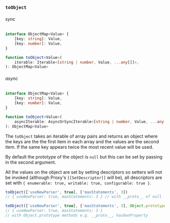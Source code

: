 ### `toObject`

###### sync

```ts
interface ObjectMap<Value> {
    [key: string]: Value,
    [key: number]: Value,
}

function toObject<Value>(
    iterable: Iterable<[string | number, Value, ...any[]]>,
): ObjectMap<Value>
```

###### async

```ts
interface ObjectMap<Value> {
    [key: string]: Value,
    [key: number]: Value,
}

function toObject<Value>(
    asyncIterable: AsyncOrSyncIterable<[string | number, Value, ...any[]]>,
): ObjectMap<Value>
```

The `toObject` takes an iterable of array pairs and returns an object where the
keys are the the first item in each array and the values are the second item.
If the same key appears twice the most recent value will be used.

By default the prototype of the object is `null` but this can be set by passing
in the second argument.

All the values on the object are set by setting descriptors so setters will not
be invoked (although Proxy's `[[SetDescriptor]]` will be), all descriptors are set
with `{ enumerable: true, writable: true, configurable: true }`.


```js
toObject(['useNewParser', true], ['maxStatements', 3])
// { useNewParser: true, maxStatements: 3 } // with __proto__ of null

toObject(['useNewParser', true], ['maxStatements', 3], Object.prototype)
// { useNewParser: true, masStatements: 3 }
// with Object.prototype methods e.g. __proto__, hasOwnProperty
```
